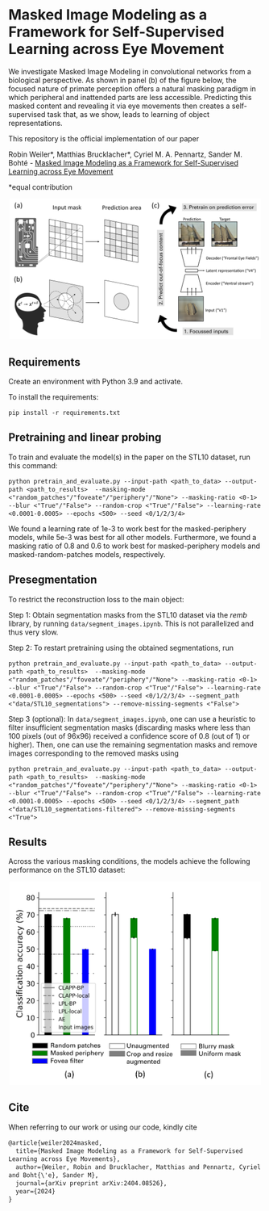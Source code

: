 
# Masked Image Modeling as a Framework for Self-Supervised Learning across Eye Movement

We investigate Masked Image Modeling in convolutional networks from a biological perspective. As shown in panel (b) of the figure below, the focused nature of primate perception offers a natural masking paradigm in which peripheral and inattended parts are less accessible. Predicting this masked content and revealing it via eye movements then creates a self-supervised task that, as we show, leads to learning of object representations.


This repository is the official implementation of our paper 

Robin Weiler*, Matthias Brucklacher*, Cyriel M. A. Pennartz, Sander M. Bohté - [Masked Image Modeling as a Framework for Self-Supervised Learning across Eye Movement](https://arxiv.org/abs/2404.08526) 



&ast;equal contribution




<p align="center"> 
    <img src="./media/setting.png" width="500">
</p>



## Requirements

Create an environment with Python 3.9 and activate.

To install the requirements:

```setup
pip install -r requirements.txt
```


## Pretraining and linear probing

To train and evaluate the model(s) in the paper on the STL10 dataset, run this command:

```
python pretrain_and_evaluate.py --input-path <path_to_data> --output-path <path_to_results>  --masking-mode <"random_patches"/"foveate"/"periphery"/"None"> --masking-ratio <0-1> --blur <"True"/"False"> --random-crop <"True"/"False"> --learning-rate <0.0001-0.0005> --epochs <500> --seed <0/1/2/3/4>
```

We found a learning rate of 1e-3 to work best for the masked-periphery models, while 5e-3 was best for all other models. Furthermore, we found a masking ratio of 0.8 and 0.6 to work best for masked-periphery models and masked-random-patches models, respectively.

## Presegmentation

To restrict the reconstruction loss to the main object:

Step 1: Obtain segmentation masks from the STL10 dataset via the *remb* library, by running `data/segment_images.ipynb`. This is not parallelized and thus very slow.

Step 2: To restart pretraining using the obtained segmentations, run

```
python pretrain_and_evaluate.py --input-path <path_to_data> --output-path <path_to_results>  --masking-mode <"random_patches"/"foveate"/"periphery"/"None"> --masking-ratio <0-1> --blur <"True"/"False"> --random-crop <"True"/"False"> --learning-rate <0.0001-0.0005> --epochs <500> --seed <0/1/2/3/4> --segment_path <"data/STL10_segmentations"> --remove-missing-segments <"False">

```

Step 3 (optional): In `data/segment_images.ipynb`, one can use a heuristic to filter insufficient segmentation masks (discarding masks where less than 100 pixels (out of 96x96) received a confidence score of 0.8 (out of 1) or higher). Then, one can use the remaining segmentation masks and remove images corresponding to the removed masks using 

```
python pretrain_and_evaluate.py --input-path <path_to_data> --output-path <path_to_results>  --masking-mode <"random_patches"/"foveate"/"periphery"/"None"> --masking-ratio <0-1> --blur <"True"/"False"> --random-crop <"True"/"False"> --learning-rate <0.0001-0.0005> --epochs <500> --seed <0/1/2/3/4> --segment_path <"data/STL10_segmentations-filtered"> --remove-missing-segments <"True">

```


## Results

Across the various masking conditions, the models achieve the following performance on the STL10 dataset:

<p align="center"> 
    <img src="./media/accuracy.png" width="500">
</p>



## Cite

When referring to our work or using our code, kindly cite
```
@article{weiler2024masked,
  title={Masked Image Modeling as a Framework for Self-Supervised Learning across Eye Movements},
  author={Weiler, Robin and Brucklacher, Matthias and Pennartz, Cyriel and Boht{\'e}, Sander M},
  journal={arXiv preprint arXiv:2404.08526},
  year={2024}
}
```

